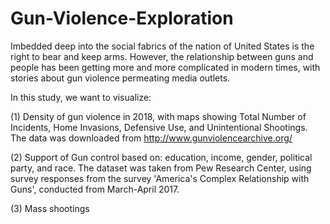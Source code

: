 # Gun-Violence-Exploration

Imbedded deep into the social fabrics of the nation of United States is the right to bear and keep arms. However, the relationship between guns and people has been getting more and more complicated in  modern times, with stories about gun violence permeating media outlets.

In this study, we want to visualize:

(1)	Density of gun violence in 2018, with maps showing Total Number of Incidents, Home Invasions, Defensive Use, and  Unintentional Shootings. The data was downloaded from http://www.gunviolencearchive.org/

(2)	Support of Gun control based on: education, income, gender, political party, and race. The dataset was taken from Pew Research Center, using survey responses from the survey 'America's Complex Relationship with Guns', conducted from March-April 2017.

(3)	Mass shootings

